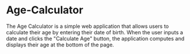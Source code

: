 # Age-Calculator
The Age Calculator is a simple web application that allows users to calculate their age by entering their date of birth. When the user inputs a date and clicks the "Calculate Age" button, the application computes and displays their age at the bottom of the page.
